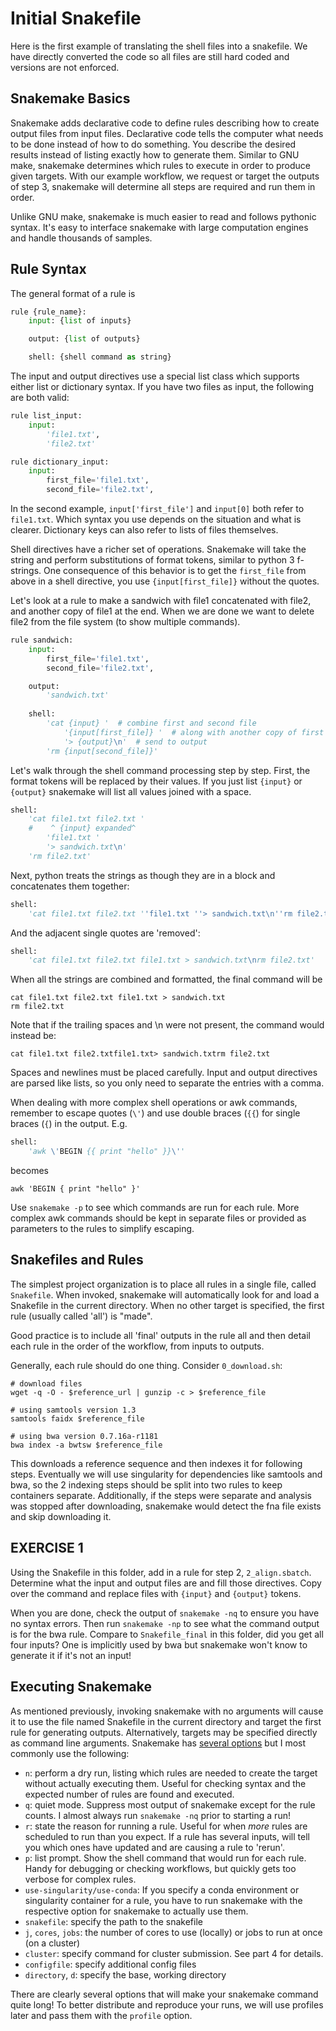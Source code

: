 # Initial Snakefile

Here is the first example of translating the shell files into a snakefile.  We
have directly converted the code so all files are still hard coded and versions
are not enforced.

## Snakemake Basics
Snakemake adds declarative code to define rules describing how to create 
output files from input files.  Declarative code tells the computer what needs
to be done instead of how to do something.  You describe the desired results
instead of listing exactly how to generate them. Similar to GNU make,
snakemake determines which rules to execute in order to produce given targets.
With our example workflow, we request or target the outputs of step 3,
snakemake will determine all steps are required and run them in order.

Unlike GNU make, snakemake is much easier to read and follows pythonic syntax.
It's easy to interface snakemake with large computation engines and handle
thousands of samples.

## Rule Syntax
The general format of a rule is
```python
rule {rule_name}:
    input: {list of inputs}

    output: {list of outputs}

    shell: {shell command as string}
```

The input and output directives use a special list class which supports either
list or dictionary syntax.  If you have two files as input, the following
are both valid:
```python
rule list_input:
    input:
        'file1.txt',
        'file2.txt'
```

```python
rule dictionary_input:
    input:
        first_file='file1.txt',
        second_file='file2.txt',
```
In the second example, `input['first_file']` and `input[0]` both refer to
`file1.txt`.  Which syntax you use depends on the situation and what is
clearer.  Dictionary keys can also refer to lists of files themselves.

Shell directives have a richer set of operations.  Snakemake will take the
string and perform substitutions of format tokens, similar to python 3
f-strings.  One consequence of this behavior is to get the `first_file` from
above in a shell directive, you use `{input[first_file]}` without the quotes.

Let's look at a rule to make a sandwich with file1 concatenated with file2,
and another copy of file1 at the end.  When we are done we want to delete
file2 from the file system (to show multiple commands).
```python
rule sandwich:
    input:
        first_file='file1.txt',
        second_file='file2.txt',

    output:
        'sandwich.txt'
        
    shell:
        'cat {input} '  # combine first and second file
            '{input[first_file]} '  # along with another copy of first
            '> {output}\n'  # send to output
        'rm {input[second_file]}'
```
Let's walk through the shell command processing step by step.  First,
the format tokens will be replaced by their values.  If you just list
`{input}` or `{output}` snakemake will list all values joined with a space.
```python
shell:
    'cat file1.txt file2.txt '
    #    ^ {input} expanded^
        'file1.txt '
        '> sandwich.txt\n'
    'rm file2.txt'
```
Next, python treats the strings as though they are in a block and concatenates
them together:
```python
shell:
    'cat file1.txt file2.txt ''file1.txt ''> sandwich.txt\n''rm file2.txt'
```
And the adjacent single quotes are 'removed':
```python
shell:
    'cat file1.txt file2.txt file1.txt > sandwich.txt\nrm file2.txt'
```

When all the strings are combined and formatted, the final command will be
```shell
cat file1.txt file2.txt file1.txt > sandwich.txt
rm file2.txt
```
Note that if the trailing spaces and \n were not present, the command
would instead be:
```shell
cat file1.txt file2.txtfile1.txt> sandwich.txtrm file2.txt
```
Spaces and newlines must be placed carefully.  Input and output directives are
parsed like lists, so you only need to separate the entries with a comma.

When dealing with more complex shell operations or awk commands, remember
to escape quotes (`\'`) and use double braces (`{{`) for single braces (`{`)
in the output.  E.g.
```python
shell:
    'awk \'BEGIN {{ print "hello" }}\''
```
becomes
```shell
awk 'BEGIN { print "hello" }'
```

Use `snakemake -p` to see which commands are run for each rule.  More complex
awk commands should be kept in separate files or provided as parameters to the
rules to simplify escaping.

## Snakefiles and Rules
The simplest project organization is to place all rules in a single file,
called `Snakefile`.  When invoked, snakemake will automatically look for and
load a Snakefile in the current directory.  When no other target is specified,
the first rule (usually called 'all') is "made".

Good practice is to include all 'final' outputs in the rule all and then
detail each rule in the order of the workflow, from inputs to outputs.

Generally, each rule should do one thing.  Consider `0_download.sh`:
```shell
# download files
wget -q -O - $reference_url | gunzip -c > $reference_file

# using samtools version 1.3
samtools faidx $reference_file

# using bwa version 0.7.16a-r1181
bwa index -a bwtsw $reference_file
```

This downloads a reference sequence and then indexes it for following steps.
Eventually we will use singularity for dependencies like samtools and bwa,
so the 2 indexing steps should be split into two rules to keep containers
separate. Additionally, if the steps were separate and analysis was stopped
after downloading, snakemake would detect the fna file exists and skip
downloading it.

## EXERCISE 1
Using the Snakefile in this folder, add in a rule for step 2, `2_align.sbatch`.
Determine what the input and output files are and fill those directives.
Copy over the command and replace files with `{input}` and `{output}` tokens.

When you are done, check the output of `snakemake -nq` to ensure you have no
syntax errors.  Then run `snakemake -np` to see what the command output is for
the bwa rule.  Compare to `Snakefile_final` in this folder, did you get all
four inputs? One is implicitly used by bwa but snakemake won't know to generate
it if it's not an input!


## Executing Snakemake
As mentioned previously, invoking snakemake with no arguments will cause it to
use the file named Snakefile in the current directory and target the first rule
for generating outputs.  Alternatively, targets may be specified directly as
command line arguments.  Snakemake has [several options](https://snakemake.readthedocs.io/en/stable/executing/cli.html#all-options)
but I most commonly use the following:
- `n`: perform a dry run, listing which rules are needed to create the target
  without actually executing them.  Useful for checking syntax and the expected
  number of rules are found and executed.
- `q`: quiet mode.  Suppress most output of snakemake except for the rule counts.
  I almost always run `snakemake -nq` prior to starting a run!
- `r`: state the reason for running a rule.  Useful for when *more* rules are
  scheduled to run than you expect.  If a rule has several inputs, will tell
  you which ones have updated and are causing a rule to 'rerun'.
- `p`: list prompt.  Show the shell command that would run for each rule.  Handy
  for debugging or checking workflows, but quickly gets too verbose for complex
  rules.
- `use-singularity/use-conda`:  If you specify a conda environment or
  singularity container for a rule, you have to run snakemake with the
  respective option for snakemake to actually use them.
- `snakefile`: specify the path to the snakefile
- `j`, `cores`, `jobs`: the number of cores to use (locally) or jobs to run at
  once (on a cluster)
- `cluster`: specify command for cluster submission.  See part 4 for details.
- `configfile`: specify additional config files
- `directory`, `d`: specify the base, working directory

There are clearly several options that will make your snakemake command quite
long!  To better distribute and reproduce your runs, we will use profiles
later and pass them with the `profile` option.
